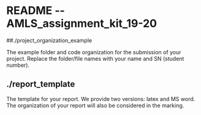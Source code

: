 # README -- AMLS_assignment_kit_19-20

##./project_organization_example

The example folder and code organization for the submission of your project. Replace the folder/file names with your name and SN (student number).

## ./report_template

The template for your report. We provide two versions: latex and MS word. The organization of your report will also be considered in the marking.